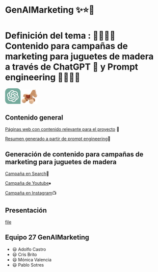 # GenAIMarketing :sparkles::star::star2:



# Definición del tema : :mega::mega::rocket::rocket: Contenido para campañas de marketing para juguetes de madera a través de ChatGPT :robot: y Prompt engineering :rocket::rocket::mega::mega:
<div class="contenedor-imagenes">
<img src="ChatGPT_logo.png" alt="image" width="10%" height="auto">
<img src="toy1.jpg" alt="image" width="10%" height="auto">
</div>

## Contenido general

[Páginas web con contenido relevante para el proyecto](paginas_web.md) :dart:

[Resumen generado a partir de prompt engineering](resumen_web.md):page_facing_up:

## Generación de contenido para campañas de marketing para juguetes de madera

[Campaña en Search](search.md):mag_right:

[Campaña de Youtube](youtube.md):diamonds:

[Campaña en Instagram](instagram.md):tv:

## Presentación
[file](S05_Challenge_Checkpoint.pdf)

## Equipo 27 GenAIMarketing
- :smiley: Adolfo Castro
- :smiley: Cris Brito
- :smiley: Mónica Valencia
- :smiley: Pablo Sotres
